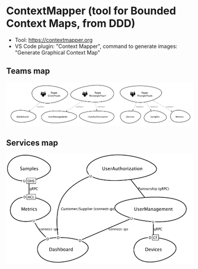 # ContextMapper (tool for Bounded Context Maps, from DDD)

- Tool: https://contextmapper.org
- VS Code plugin: "Context Mapper", command to generate images: "Generate Graphical Context Map"

## Teams map

![](src-gen/teams_ContextMap.png)

## Services map

![](src-gen/services_ContextMap.png)